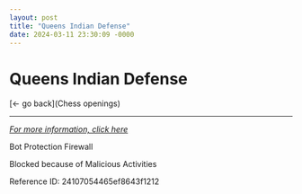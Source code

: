 ```yaml
---
layout: post
title: "Queens Indian Defense"
date: 2024-03-11 23:30:09 -0000
---
```

Queens Indian Defense
==============

[<- go back](Chess openings)
***
*[For more information, click here](https://www.thechesswebsite.com/queens-indian-defense/)*

Bot Protection Firewall

Blocked because of Malicious Activities

Reference ID: 24107054465ef8643f1212

